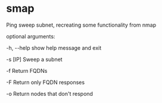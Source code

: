 # smap
Ping sweep subnet, recreating some functionality from nmap

optional arguments:
  
  -h, --help      show help message and exit
  
  -s [IP]         Sweep a subnet
  
  -f              Return FQDNs
  
  -F              Return only FQDN responses
  
  -o              Return nodes that don't respond
  
